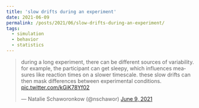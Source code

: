 ```yaml
---
title: 'slow drifts during an experiment'
date: 2021-06-09
permalink: /posts/2021/06/slow-drifts-during-an-experiment/
tags:
  - simulation
  - behavior
  - statistics
---
```

<blockquote class="twitter-tweet"><p lang="en" dir="ltr">during a long experiment, there can be different sources of variability. for example, the participant can get sleepy, which influences measures like reaction times on a slower timescale. these slow drifts can then mask differences between experimental conditions. <a href="https://t.co/kGiK78Yf02">pic.twitter.com/kGiK78Yf02</a></p>&mdash; Natalie Schaworonkow (@nschawor) <a href="https://twitter.com/nschawor/status/1402706977789145090?ref_src=twsrc%5Etfw">June 9, 2021</a></blockquote><script async src="https://platform.twitter.com/widgets.js" charset="utf-8"></script>